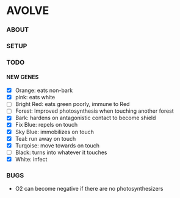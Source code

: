 # AVOLVE

### ABOUT

### SETUP

### TODO
#### NEW GENES
- [x] Orange: eats non-bark
- [x] pink: eats white
- [ ] Bright Red: eats green poorly, immune to Red
- [ ] Forest: Improved photosynthesis when touching another forest
- [x] Bark: hardens on antagonistic contact to become shield
- [x] Fix Blue: repels on touch
- [x] Sky Blue: immobilizes on touch
- [x] Teal: run away on touch
- [x] Turqoise: move towards on touch
- [ ] Black: turns into whatever it touches
- [x] White: infect

### BUGS
- O2 can become negative if there are no photosynthesizers




